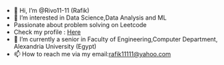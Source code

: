 - 👋 Hi, I’m @Rivo11-11 (Rafik)
- 👀 I’m interested in  Data Science,Data Analysis and ML
- Passionate about problem solving on Leetcode
- Check my profile : [Here](https://leetcode.com/Rivo11/)
- 🌱 I’m currently a senior in Faculty of Engineering,Computer Department, Alexandria University (Egypt)
- 📫 How to reach me via my email:rafik11111@yahoo.com

